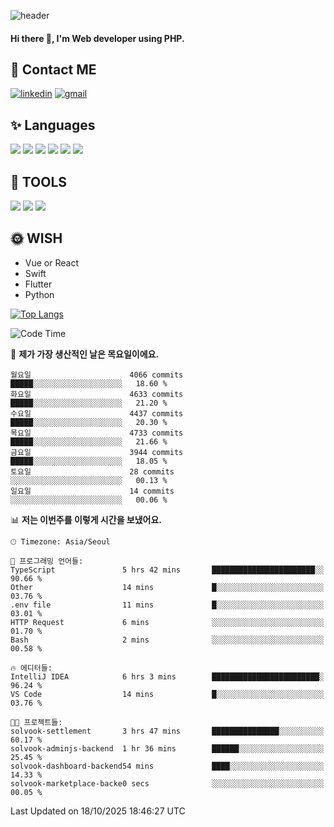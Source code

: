 ![header](https://capsule-render.vercel.app/api?type=waving&color=auto&height=300&section=header&text=Elin&fontSize=90&animation=twinkling)

#### Hi there 👋, I'm <b>Web developer</b> using PHP. ####

<!--
- 🔭 I’m currently working on Uniwill
- 🌱 I’m currently learning Vue or React or Python.
-->

<!---#### I am PHP developer --->

## 💌 Contact ME ###
[<img src='https://img.shields.io/badge/-EunjiKo-%230A66C2?style=flat-square&logo=LinkedIn&logoColor=white' alt='linkedin'>](https://www.linkedin.com/in/https://www.linkedin.com/in/eunji-ko-00a907164//)  [<img src='https://img.shields.io/badge/-einee214%40gmail.com-%23EA4335?style=flat-square&logo=Gmail&logoColor=white' alt='gmail'>](einee214@gmail.com)  


## ✨ Languages
<img src='https://img.shields.io/badge/-PHP-%23777BB4?style=for-the-badge&logo=PHP&logoColor=white'> <img src='https://img.shields.io/badge/-Laravel-%23FF2D20?style=for-the-badge&logo=Laravel&logoColor=white'> <img src='https://img.shields.io/badge/Jquery-%230769AD?style=for-the-badge&logo=Jquery&logoColor=white'> <img src='https://img.shields.io/badge/CSS3-%231572B6?style=for-the-badge&logo=CSS3&logoColor=white'> <img src='https://img.shields.io/badge/Bootstrap-%237952B3?style=for-the-badge&logo=Bootstrap&logoColor=white' > <img src='https://img.shields.io/badge/MySQL-%234479A1?style=for-the-badge&logo=MySQL&logoColor=white' >

## 🌷 TOOLS
<img src='https://img.shields.io/badge/PHPSTORM-%23000000?style=for-the-badge&logo=PhpStorm&logoColor=white' > <img src='https://img.shields.io/badge/GitLab-%23FCA121?style=for-the-badge&logo=GitLab&logoColor=white' > <img src='https://img.shields.io/badge/GitHub-%23181717?style=for-the-badge&logo=GitHub&logoColor=white'>


## 🌞 WISH
- Vue or React
- Swift
- Flutter
- Python


[![Top Langs](https://github-readme-stats.vercel.app/api/top-langs/?username=ein214&layout=compact)](https://github.com/anuraghazra/github-readme-stats)

<!--START_SECTION:waka-->
![Code Time](http://img.shields.io/badge/Code%20Time-4%2C519%20hrs%2058%20mins-blue)

📅 **제가 가장 생산적인 날은 목요일이에요.** 

```text
월요일                      4066 commits        █████░░░░░░░░░░░░░░░░░░░░   18.60 % 
화요일                      4633 commits        █████░░░░░░░░░░░░░░░░░░░░   21.20 % 
수요일                      4437 commits        █████░░░░░░░░░░░░░░░░░░░░   20.30 % 
목요일                      4733 commits        █████░░░░░░░░░░░░░░░░░░░░   21.66 % 
금요일                      3944 commits        █████░░░░░░░░░░░░░░░░░░░░   18.05 % 
토요일                      28 commits          ░░░░░░░░░░░░░░░░░░░░░░░░░   00.13 % 
일요일                      14 commits          ░░░░░░░░░░░░░░░░░░░░░░░░░   00.06 % 
```


📊 **저는 이번주를 이렇게 시간을 보냈어요.** 

```text
🕑︎ Timezone: Asia/Seoul

💬 프로그래밍 언어들: 
TypeScript               5 hrs 42 mins       ███████████████████████░░   90.66 % 
Other                    14 mins             █░░░░░░░░░░░░░░░░░░░░░░░░   03.76 % 
.env file                11 mins             █░░░░░░░░░░░░░░░░░░░░░░░░   03.01 % 
HTTP Request             6 mins              ░░░░░░░░░░░░░░░░░░░░░░░░░   01.70 % 
Bash                     2 mins              ░░░░░░░░░░░░░░░░░░░░░░░░░   00.58 % 

🔥 에디터들: 
IntelliJ IDEA            6 hrs 3 mins        ████████████████████████░   96.24 % 
VS Code                  14 mins             █░░░░░░░░░░░░░░░░░░░░░░░░   03.76 % 

🐱‍💻 프로젝트들: 
solvook-settlement       3 hrs 47 mins       ███████████████░░░░░░░░░░   60.17 % 
solvook-adminjs-backend  1 hr 36 mins        ██████░░░░░░░░░░░░░░░░░░░   25.45 % 
solvook-dashboard-backend54 mins             ████░░░░░░░░░░░░░░░░░░░░░   14.33 % 
solvook-marketplace-backe0 secs              ░░░░░░░░░░░░░░░░░░░░░░░░░   00.05 % 
```


 Last Updated on 18/10/2025 18:46:27 UTC
<!--END_SECTION:waka-->

<!---![GitHub stats](https://github-readme-stats.vercel.app/api?username=ein214&show_icons=true&theme=dracula)  --->



